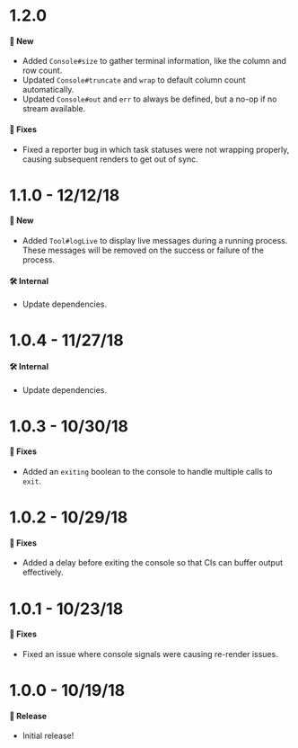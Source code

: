 # 1.2.0

#### 🚀 New

- Added `Console#size` to gather terminal information, like the column and row count.
- Updated `Console#truncate` and `wrap` to default column count automatically.
- Updated `Console#out` and `err` to always be defined, but a no-op if no stream available.

#### 🐞 Fixes

- Fixed a reporter bug in which task statuses were not wrapping properly, causing subsequent renders
  to get out of sync.

# 1.1.0 - 12/12/18

#### 🚀 New

- Added `Tool#logLive` to display live messages during a running process. These messages will be
  removed on the success or failure of the process.

#### 🛠 Internal

- Update dependencies.

# 1.0.4 - 11/27/18

#### 🛠 Internal

- Update dependencies.

# 1.0.3 - 10/30/18

#### 🐞 Fixes

- Added an `exiting` boolean to the console to handle multiple calls to `exit`.

# 1.0.2 - 10/29/18

#### 🐞 Fixes

- Added a delay before exiting the console so that CIs can buffer output effectively.

# 1.0.1 - 10/23/18

#### 🐞 Fixes

- Fixed an issue where console signals were causing re-render issues.

# 1.0.0 - 10/19/18

#### 🎉 Release

- Initial release!
